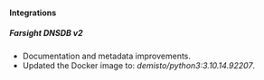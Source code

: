 
#### Integrations

##### Farsight DNSDB v2

- Documentation and metadata improvements.
- Updated the Docker image to: *demisto/python3:3.10.14.92207*.